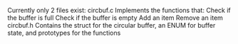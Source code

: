 Currently only 2 files exist:
	circbuf.c
		Implements the functions that:
		Check if the buffer is full
		Check if the buffer is empty
		Add an item
		Remove an item
	circbuf.h
		Contains the struct for the circular buffer, an ENUM for buffer state, and prototypes for the functions 
